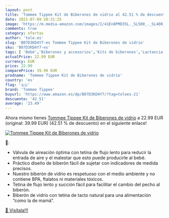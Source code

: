 ```yaml
---
layout: post
title: 'Tommee Tippee Kit de Biberones de vidrio al 42.51 % de descuento'
date: 2021-07-09 20:31:25
image: 'https://m.media-amazon.com/images/I/41En8PMD35L._SL500_._SL400_.jpg'
comments: true
category: ofertas
author: 'tole.es'
slug: 'B07D3KD4Y7-es Tommee Tippee Kit de Biberones de vidrio'
sku: 'B07D3KD4Y7-es'
tags: [ 'Bebé','Biberones y accesorios','Kits de biberones','Lactancia y alimentación','biberones','tommee','tommee tippee', ]
actualPrice: 22.99 EUR
currency: EUR
price: 22.99
comparePrice: 39.99 EUR
prodname: 'Tommee Tippee Kit de Biberones de vidrio'
country: 'es'
flag: '🇪🇸'
brand: 'Tommee Tippee'
buyurl: 'https://www.amazon.es/dp/B07D3KD4Y7/?tag=tolees-21'
descuento: '42.51'
average: '23.49'
---
```


Ahora mismo tienes [Tommee Tippee Kit de Biberones de vidrio](https://www.amazon.es/dp/B07D3KD4Y7/?tag=tolees-21) a 22.99 EUR (original: 39.99 EUR) (42.51 %  de descuento) en el siguiente enlace!

[![Tommee Tippee Kit de Biberones de vidrio](https://m.media-amazon.com/images/I/41En8PMD35L._SL500_._SL400_.jpg)](https://www.amazon.es/dp/B07D3KD4Y7/?tag=tolees-21)

🔎:

- Válvula de aireación óptima con tetina de flujo lento para reducir la entrada de aire y el malestar que esto puede producirle al bebé.
- Práctico diseño de biberón fácil de sujetar con indicadores de medida precisos.
- Nuestro biberón de vidrio es respetuoso con el medio ambiente y no contiene BPA, ftalatos ni materiales tóxicos.
- Tetina de flujo lento y succión fácil para facilitar el cambio del pecho al biberón.
- Biberón de vidrio con tetina de tacto natural para una alimentación “como la de mamá”.

[🛒 Visítala!!!](https://www.amazon.es/dp/B07D3KD4Y7/?tag=tolees-21)
